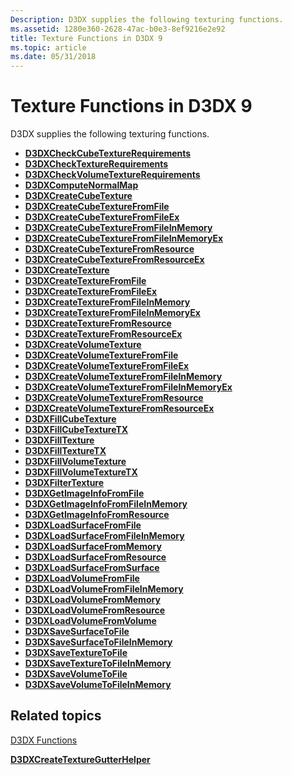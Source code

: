 ```yaml
---
Description: D3DX supplies the following texturing functions.
ms.assetid: 1280e360-2628-47ac-b0e3-8ef9216e2e92
title: Texture Functions in D3DX 9
ms.topic: article
ms.date: 05/31/2018
---
```


# Texture Functions in D3DX 9

D3DX supplies the following texturing functions.

-   [**D3DXCheckCubeTextureRequirements**](d3dxcheckcubetexturerequirements.md)
-   [**D3DXCheckTextureRequirements**](d3dxchecktexturerequirements.md)
-   [**D3DXCheckVolumeTextureRequirements**](d3dxcheckvolumetexturerequirements.md)
-   [**D3DXComputeNormalMap**](d3dxcomputenormalmap.md)
-   [**D3DXCreateCubeTexture**](d3dxcreatecubetexture.md)
-   [**D3DXCreateCubeTextureFromFile**](d3dxcreatecubetexturefromfile.md)
-   [**D3DXCreateCubeTextureFromFileEx**](d3dxcreatecubetexturefromfileex.md)
-   [**D3DXCreateCubeTextureFromFileInMemory**](d3dxcreatecubetexturefromfileinmemory.md)
-   [**D3DXCreateCubeTextureFromFileInMemoryEx**](d3dxcreatecubetexturefromfileinmemoryex.md)
-   [**D3DXCreateCubeTextureFromResource**](d3dxcreatecubetexturefromresource.md)
-   [**D3DXCreateCubeTextureFromResourceEx**](d3dxcreatecubetexturefromresourceex.md)
-   [**D3DXCreateTexture**](d3dxcreatetexture.md)
-   [**D3DXCreateTextureFromFile**](d3dxcreatetexturefromfile.md)
-   [**D3DXCreateTextureFromFileEx**](d3dxcreatetexturefromfileex.md)
-   [**D3DXCreateTextureFromFileInMemory**](d3dxcreatetexturefromfileinmemory.md)
-   [**D3DXCreateTextureFromFileInMemoryEx**](d3dxcreatetexturefromfileinmemoryex.md)
-   [**D3DXCreateTextureFromResource**](d3dxcreatetexturefromresource.md)
-   [**D3DXCreateTextureFromResourceEx**](d3dxcreatetexturefromresourceex.md)
-   [**D3DXCreateVolumeTexture**](d3dxcreatevolumetexture.md)
-   [**D3DXCreateVolumeTextureFromFile**](d3dxcreatevolumetexturefromfile.md)
-   [**D3DXCreateVolumeTextureFromFileEx**](d3dxcreatevolumetexturefromfileex.md)
-   [**D3DXCreateVolumeTextureFromFileInMemory**](d3dxcreatevolumetexturefromfileinmemory.md)
-   [**D3DXCreateVolumeTextureFromFileInMemoryEx**](d3dxcreatevolumetexturefromfileinmemoryex.md)
-   [**D3DXCreateVolumeTextureFromResource**](d3dxcreatevolumetexturefromresource.md)
-   [**D3DXCreateVolumeTextureFromResourceEx**](d3dxcreatevolumetexturefromresourceex.md)
-   [**D3DXFillCubeTexture**](d3dxfillcubetexture.md)
-   [**D3DXFillCubeTextureTX**](d3dxfillcubetexturetx.md)
-   [**D3DXFillTexture**](d3dxfilltexture.md)
-   [**D3DXFillTextureTX**](d3dxfilltexturetx.md)
-   [**D3DXFillVolumeTexture**](d3dxfillvolumetexture.md)
-   [**D3DXFillVolumeTextureTX**](d3dxfillvolumetexturetx.md)
-   [**D3DXFilterTexture**](d3dxfiltertexture.md)
-   [**D3DXGetImageInfoFromFile**](d3dxgetimageinfofromfile.md)
-   [**D3DXGetImageInfoFromFileInMemory**](d3dxgetimageinfofromfileinmemory.md)
-   [**D3DXGetImageInfoFromResource**](d3dxgetimageinfofromresource.md)
-   [**D3DXLoadSurfaceFromFile**](d3dxloadsurfacefromfile.md)
-   [**D3DXLoadSurfaceFromFileInMemory**](d3dxloadsurfacefromfileinmemory.md)
-   [**D3DXLoadSurfaceFromMemory**](d3dxloadsurfacefrommemory.md)
-   [**D3DXLoadSurfaceFromResource**](d3dxloadsurfacefromresource.md)
-   [**D3DXLoadSurfaceFromSurface**](d3dxloadsurfacefromsurface.md)
-   [**D3DXLoadVolumeFromFile**](d3dxloadvolumefromfile.md)
-   [**D3DXLoadVolumeFromFileInMemory**](d3dxloadvolumefromfileinmemory.md)
-   [**D3DXLoadVolumeFromMemory**](d3dxloadvolumefrommemory.md)
-   [**D3DXLoadVolumeFromResource**](d3dxloadvolumefromresource.md)
-   [**D3DXLoadVolumeFromVolume**](d3dxloadvolumefromvolume.md)
-   [**D3DXSaveSurfaceToFile**](d3dxsavesurfacetofile.md)
-   [**D3DXSaveSurfaceToFileInMemory**](d3dxsavesurfacetofileinmemory.md)
-   [**D3DXSaveTextureToFile**](d3dxsavetexturetofile.md)
-   [**D3DXSaveTextureToFileInMemory**](d3dxsavetexturetofileinmemory.md)
-   [**D3DXSaveVolumeToFile**](d3dxsavevolumetofile.md)
-   [**D3DXSaveVolumeToFileInMemory**](d3dxsavevolumetofileinmemory.md)

## Related topics

<dl> <dt>

[D3DX Functions](dx9-graphics-reference-d3dx-functions.md)
</dt> <dt>

[**D3DXCreateTextureGutterHelper**](d3dxcreatetexturegutterhelper.md)
</dt> </dl>

 

 



